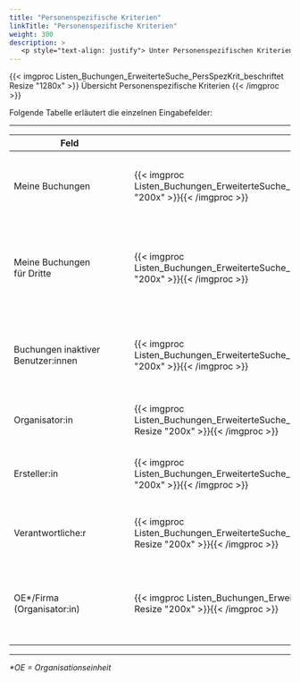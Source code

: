 ```yaml
---
title: "Personenspezifische Kriterien"
linkTitle: "Personenspezifische Kriterien"
weight: 300
description: >
   <p style="text-align: justify"> Unter Personenspezifischen Kriterien versteht man Merkmale, welceh die erstellenden, organisierenden oder verantwortungstrangenden Personen betreffen sowie die Kostenstelle, welcher die Buchung zugeordent ist. </p>
---
```


{{< imgproc Listen_Buchungen_ErweiterteSuche_PersSpezKrit_beschriftet Resize "1280x" >}}
Übersicht Personenspezifische Kriterien 
{{< /imgproc >}}

Folgende Tabelle erläutert die einzelnen Eingabefelder:

---
|<div style="width:200px">Feld</div>|<div style="width:200px"></div>|Funktion|
|---|---|---|
|Meine Buchungen|{{< imgproc Listen_Buchungen_ErweiterteSuche_PersSpezKrit_Checkb1 Resize "200x" >}}{{< /imgproc >}}|Aktivieren Sie diese Checkbox, um Buchungen zu finden, bei denen Sie selbst Organisator:in sind.|
|Meine Buchungen </br> für Dritte|{{< imgproc Listen_Buchungen_ErweiterteSuche_PersSpezKrit_Checkb2 Resize "200x" >}}{{< /imgproc >}}|Aktivieren Sie diese Checkbox, um Buchungen zu finden, die Sie zwar erstellt haben, bei denen Sie jedoch selbst nicht Organisator:in sind.|
|Buchungen inaktiver </br> Benutzer:innen|{{< imgproc Listen_Buchungen_ErweiterteSuche_PersSpezKrit_Checkb3 Resize "200x" >}}{{< /imgproc >}}|Aktivieren Sie diese Checkbox, um Buchungen zu finden, die von nicht mehr aktiven Mitarbeitenden getätigt wurden.|
|Organisator:in|{{< imgproc Listen_Buchungen_ErweiterteSuche_PersSpezKrit_Organisator Resize "200x" >}}{{< /imgproc >}}|Tragen Sie hier den Namen der Person ein, welche die Buchung organsiert.|
|Ersteller:in|{{< imgproc Listen_Buchungen_ErweiterteSuche_PersSpezKrit_Ersteller Resize "200x" >}}{{< /imgproc >}}|Tragen Sie hier den Namen der Person ein, welche die Buchung erstellt hat.|
|Verantwortliche:r|{{< imgproc Listen_Buchungen_ErweiterteSuche_PersSpezKrit_Verantwortlicher Resize "200x" >}}{{< /imgproc >}}|Tragen Sie hier den Namen der Person ein, welche die Verantwortung für die Buchung trägt.|
|OE*/Firma (Organisator:in)|{{< imgproc Listen_Buchungen_ErweiterteSuche_PersSpezKrit_OE Resize "200x" >}}{{< /imgproc >}}|Tragen Sie hier den Firmennamen oder den Namen der Organisationseinheit ein, für welche die organisierende Person arbeitet.|
---

_*OE = Organisationseinheit_